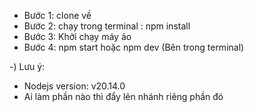 - Bước 1: clone về
- Bước 2: chạy trong terminal : npm install
- Bước 3: Khởi chạy máy ảo
- Bước 4: npm start hoặc npm dev (Bên trong terminal)

-) Lưu ý:

- Nodejs version: v20.14.0
- Ai làm phần nào thì đẩy lên nhánh riêng phần đó
